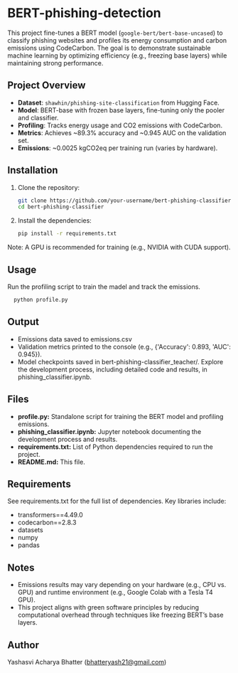 # BERT-phishing-detection

This project fine-tunes a BERT model (`google-bert/bert-base-uncased`) to classify phishing websites and profiles its energy consumption and carbon emissions using CodeCarbon. The goal is to demonstrate sustainable machine learning by optimizing efficiency (e.g., freezing base layers) while maintaining strong performance.

## Project Overview
- **Dataset**: `shawhin/phishing-site-classification` from Hugging Face.
- **Model**: BERT-base with frozen base layers, fine-tuning only the pooler and classifier.
- **Profiling**: Tracks energy usage and CO2 emissions with CodeCarbon.
- **Metrics**: Achieves ~89.3% accuracy and ~0.945 AUC on the validation set.
- **Emissions**: ~0.0025 kgCO2eq per training run (varies by hardware).

## Installation
1. Clone the repository:
   ```bash
   git clone https://github.com/your-username/bert-phishing-classifier.git
   cd bert-phishing-classifier
2. Install the dependencies:
   ```bash
   pip install -r requirements.txt
  Note: A GPU is recommended for training (e.g., NVIDIA with CUDA support).      

## Usage
  Run the profiling script to train the madel and track the emissions.
  ```bash
    python profile.py
```
## Output
- Emissions data saved to emissions.csv
- Validation metrics printed to the console (e.g., {'Accuracy': 0.893, 'AUC': 0.945}).
- Model checkpoints saved in bert-phishing-classifier_teacher/.
Explore the development process, including detailed code and results, in phishing_classifier.ipynb.

## Files
- **profile.py:** Standalone script for training the BERT model and profiling emissions.
- **phishing_classifier.ipynb:** Jupyter notebook documenting the development process and results.
- **requirements.txt:** List of Python dependencies required to run the project.
- **README.md:** This file.

## Requirements
See requirements.txt for the full list of dependencies. Key libraries include:
- transformers==4.49.0
- codecarbon==2.8.3
- datasets
- numpy
- pandas

## Notes
- Emissions results may vary depending on your hardware (e.g., CPU vs. GPU) and runtime environment (e.g., Google Colab with a Tesla T4 GPU).
- This project aligns with green software principles by reducing computational overhead through techniques like freezing BERT’s base layers.

## Author
Yashasvi Acharya Bhatter (bhatteryash21@gmail.com)
